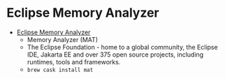 # Eclipse Memory Analyzer
- [Eclipse Memory Analyzer](https://www.eclipse.org/mat/)
  -  Memory Analyzer (MAT)
  - The Eclipse Foundation - home to a global community, the Eclipse IDE, Jakarta EE and over 375 open source projects, including runtimes, tools and frameworks.
  - `brew cask install mat`
